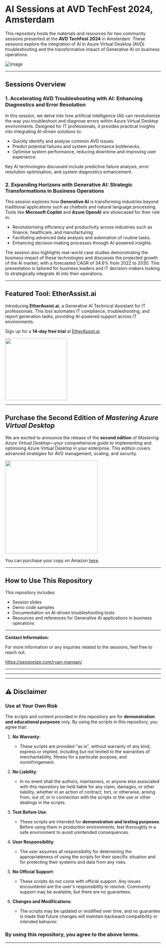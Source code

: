 
# AI Sessions at AVD TechFest 2024, Amsterdam

This repository hosts the materials and resources for two community sessions presented at the **AVD TechFest 2024** in Amsterdam. These sessions explore the integration of AI in Asure Virtual Desktop (AVD) troubleshooting and the transformative impact of Generative AI on business operations.

![image](https://github.com/user-attachments/assets/65a57eb8-1a9d-4e17-8e2f-463f7cb40b8f)


---

## Sessions Overview

### 1. Accelerating AVD Troubleshooting with AI: Enhancing Diagnostics and Error Resolution

In this session, we delve into how artificial intelligence (AI) can revolutionize the way you troubleshoot and diagnose errors within Azure Virtual Desktop environments. Designed for IT professionals, it provides practical insights into integrating AI-driven solutions to:

- Quickly identify and analyse common AVD issues.
- Predict potential failures and system performance bottlenecks.
- Optimise system performance, reducing downtime and improving user experience.

Key AI technologies discussed include predictive failure analysis, error resolution optimisation, and system diagnostics enhancement.

### 2. Expanding Horizons with Generative AI: Strategic Transformations in Business Operations

This session explores how **Generative AI** is transforming industries beyond traditional applications such as chatbots and natural language processing. Tools like **Microsoft Copilot** and **Azure OpenAI** are showcased for their role in:

- Revolutionising efficiency and productivity across industries such as finance, healthcare, and manufacturing.
- Facilitating advanced data analysis and automation of routine tasks.
- Enhancing decision-making processes through AI-powered insights.

The session also highlights real-world case studies demonstrating the business impact of these technologies and discusses the projected growth of the AI market, with a forecasted CAGR of 34.6% from 2022 to 2030. This presentation is tailored for business leaders and IT decision-makers looking to strategically integrate AI into their operations.

---

## Featured Tool: EtherAssist.ai

Introducing **EtherAssist.ai**, a Generative AI Technical Assistant for IT professionals. This tool automates IT compliance, troubleshooting, and report generation tasks, providing AI-powered support across IT environments. 

Sign up for a **14-day free trial** at [EtherAssist.ai](https://app.etherassist.ai).


<img src="https://github.com/user-attachments/assets/c015e52b-1d4e-4a43-83f5-223b4c932a10" width="200">

---

## Purchase the Second Edition of *Mastering Azure Virtual Desktop*

We are excited to announce the release of the **second edition** of *Mastering Azure Virtual Desktop*—your comprehensive guide to implementing and optimising Azure Virtual Desktop in your enterprise. This edition covers advanced strategies for AVD management, scaling, and security.

<img src="https://m.media-amazon.com/images/I/61d36gOc1HL._SL1360_.jpg" width="300">

You can purchase your copy on Amazon [here](https://www.amazon.co.uk/Mastering-Azure-Virtual-Desktop-implementing-dp-1835884148/dp/1835884148).

---

## How to Use This Repository

This repository includes:

- Session slides
- Demo code samples
- Documentation on AI-driven troubleshooting tools
- Resources and references for Generative AI applications in business operations

---

**Contact Information:**

For more information or any inquiries related to the sessions, feel free to reach out.

https://sessionize.com/ryan-mangan/ 

---
---
---

## ⚠️ Disclaimer

### **Use at Your Own Risk**

The scripts and content provided in this repository are for **demonstration and educational purposes** only. By using the scripts in this repository, you agree that:

1. **No Warranty**: 
   - These scripts are provided "as is", without warranty of any kind, express or implied, including but not limited to the warranties of merchantability, fitness for a particular purpose, and noninfringement. 

2. **No Liability**:
   - In no event shall the authors, maintainers, or anyone else associated with this repository be held liable for any claim, damages, or other liability, whether in an action of contract, tort, or otherwise, arising from, out of, or in connection with the scripts or the use or other dealings in the scripts.

3. **Test Before Use**:
   - These scripts are intended for **demonstration and testing purposes**. Before using them in production environments, test thoroughly in a safe environment to avoid unintended consequences.

4. **User Responsibility**:
   - The user assumes all responsibility for determining the appropriateness of using the scripts for their specific situation and for protecting their systems and data from any risks.

5. **No Official Support**:
   - These scripts do not come with official support. Any issues encountered are the user's responsibility to resolve. Community support may be available, but there are no guarantees.

6. **Changes and Modifications**:
   - The scripts may be updated or modified over time, and no guarantee is made that future changes will maintain backward compatibility or intended behavior.

### **By using this repository, you agree to the above terms.** 

---


